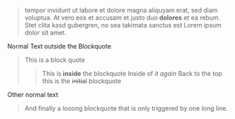> tempor invidunt ut labore et dolore magna aliquyam erat, sed diam voluptua. At
> vero eos et accusam et justo duo **dolores** et ea rebum. Stet clita kasd gubergren,
> no sea takimata sanctus est Lorem ipsum dolor sit amet.

Normal Text outside the Blockquote

> This is a block quote
>    > This is **inside** the blockquote
>    > Inside of _it again_
> Back to the top
> this is the ~~initial~~ blockquote

Other normal text

> And finally a looong blockquote that is only triggered
by one long line.

